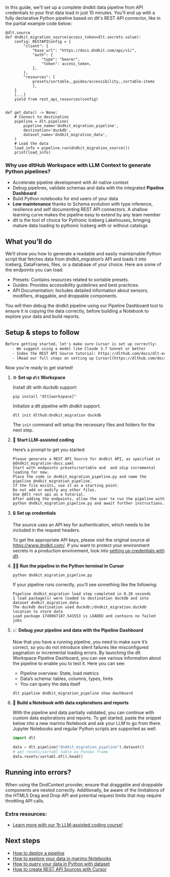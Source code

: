 In this guide, we'll set up a complete dndkit data pipeline from API credentials to your first data load in just 10 minutes. You'll end up with a fully declarative Python pipeline based on dlt's REST API connector, like in the partial example code below:

```python-outcome
@dlt.source
def dndkit_migration_source(access_token=dlt.secrets.value):
    config: RESTAPIConfig = {
        "client": {
            "base_url": "https://docs.dndkit.com/api/v1/",
            "auth": {
                "type": "bearer",
                "token": access_token,
            },
        },
        "resources": [
            presets/sortable,,guides/accessibility,,sortable-items
            ],
    }
    [...]
    yield from rest_api_resources(config)


def get_data() -> None:
    # Connect to destination
    pipeline = dlt.pipeline(
        pipeline_name='dndkit_migration_pipeline',
        destination='duckdb',
        dataset_name='dndkit_migration_data', 
    )
    # Load the data
    load_info = pipeline.run(dndkit_migration_source())
    print(load_info) 
```

### Why use dltHub Workspace with LLM Context to generate Python pipelines?

- Accelerate pipeline development with AI-native context
- Debug pipelines, validate schemas and data with the integrated **Pipeline Dashboard**
- Build Python notebooks for end users of your data
- **Low maintenance** thanks to Schema evolution with type inference, resilience and self documenting REST API connectors. A shallow learning curve makes the pipeline easy to extend by any team member
- dlt is the tool of choice for Pythonic Iceberg Lakehouses, bringing mature data loading to pythonic Iceberg with or without catalogs

## What you’ll do

We’ll show you how to generate a readable and easily maintainable Python script that fetches data from dndkit_migration’s API and loads it into Iceberg, DataFrames, files, or a database of your choice. Here are some of the endpoints you can load:

- Presets: Contains resources related to sortable presets.
- Guides: Provides accessibility guidelines and best practices.
- API Documentation: Includes detailed information about sensors, modifiers, draggable, and droppable components.

You will then debug the dndkit pipeline using our Pipeline Dashboard tool to ensure it is copying the data correctly, before building a Notebook to explore your data and build reports.

## Setup & steps to follow

```default
Before getting started, let's make sure Cursor is set up correctly:
   - We suggest using a model like Claude 3.7 Sonnet or better
   - Index the REST API Source tutorial: https://dlthub.com/docs/dlt-ecosystem/verified-sources/rest_api/ and add it to context as **@dlt rest api**
   - [Read our full steps on setting up Cursor](https://dlthub.com/docs/dlt-ecosystem/llm-tooling/cursor-restapi#23-configuring-cursor-with-documentation)
```

Now you're ready to get started!

1. ⚙️ **Set up `dlt` Workspace**
    
    Install dlt with duckdb support:
    ```shell
    pip install "dlt[workspace]"
    ```

    Initialize a dlt pipeline with dndkit support.
    ```shell
    dlt init dlthub:dndkit_migration duckdb
    ```

    The `init` command will setup the necessary files and folders for the next step.
    
2. 🤠 **Start LLM-assisted coding**
    
    Here’s a prompt to get you started:
    
    ```prompt
    Please generate a REST API Source for dndkit API, as specified in @dndkit_migration-docs.yaml 
    Start with endpoints presets/sortable and  and skip incremental loading for now. 
    Place the code in dndkit_migration_pipeline.py and name the pipeline dndkit_migration_pipeline. 
    If the file exists, use it as a starting point. 
    Do not add or modify any other files. 
    Use @dlt rest api as a tutorial. 
    After adding the endpoints, allow the user to run the pipeline with python dndkit_migration_pipeline.py and await further instructions.
    ```

    
3. 🔒 **Set up credentials** 
    
    The source uses an API key for authentication, which needs to be included in the request headers.
    
    To get the appropriate API keys, please visit the original source at https://www.dndkit.com/.
    If you want to protect your environment secrets in a production environment, look into [setting up credentials with dlt](https://dlthub.com/docs/walkthroughs/add_credentials).
    
4. 🏃‍♀️ **Run the pipeline in the Python terminal in Cursor**
    
    ```shell
    python dndkit_migration_pipeline.py
    ```
    
    If your pipeline runs correctly, you’ll see something like the following:
    
    ```shell
    Pipeline dndkit_migration load step completed in 0.26 seconds
    1 load package(s) were loaded to destination duckdb and into dataset dndkit_migration_data
    The duckdb destination used duckdb:/dndkit_migration.duckdb location to store data
    Load package 1749667187.541553 is LOADED and contains no failed jobs
    ```
    
5. 📈 **Debug your pipeline and data with the Pipeline Dashboard**

    Now that you have a running pipeline, you need to make sure it’s correct, so you do not introduce silent failures like misconfigured pagination or incremental loading errors. By launching the dlt Workspace Pipeline Dashboard, you can see various information about the pipeline to enable you to test it. Here you can see:
    - Pipeline overview: State, load metrics
    - Data’s schema: tables, columns, types, hints
    - You can query the data itself
    
    ```shell
    dlt pipeline dndkit_migration_pipeline show dashboard
    ```
    
6. 🐍 **Build a Notebook with data explorations and reports**

    With the pipeline and data partially validated, you can continue with custom data explorations and reports. To get started, paste the snippet below into a new marimo Notebook and ask your LLM to go from there. Jupyter Notebooks and regular Python scripts are supported as well.

    
    ```python
    import dlt

   data = dlt.pipeline("dndkit_migration_pipeline").dataset()
   # get resets/sortabl table as Pandas frame
   data.resets/sortabl.df().head()
    ```

## Running into errors?

When using the DndContext provider, ensure that draggable and droppable components are nested correctly. Additionally, be aware of the limitations of the HTML5 Drag and Drop API and potential request limits that may require throttling API calls.

### Extra resources:

- [Learn more with our 1h LLM-assisted coding course!](https://www.youtube.com/watch?v=GGid70rnJuM)

## Next steps

- [How to deploy a pipeline](https://dlthub.com/docs/walkthroughs/deploy-a-pipeline)
- [How to explore your data in marimo Notebooks](https://dlthub.com/docs/general-usage/dataset-access/marimo)
- [How to query your data in Python with dataset](https://dlthub.com/docs/general-usage/dataset-access/dataset)
- [How to create REST API Sources with Cursor](https://dlthub.com/docs/dlt-ecosystem/llm-tooling/cursor-restapi)
